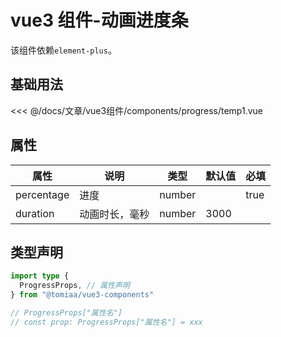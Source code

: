 <script setup lang="ts">
import temp1 from "./components/progress/temp1.vue"
</script>

# vue3 组件-动画进度条

该组件依赖`element-plus`。

## 基础用法
<ClientOnly>
<temp1 class="mt-1"/>
</ClientOnly>

<<< @/docs/文章/vue3组件/components/progress/temp1.vue

## 属性

| 属性       | 说明           | 类型   | 默认值 | 必填 |
| ---------- | -------------- | ------ | ------ | ---- |
| percentage | 进度           | number |        | true |
| duration   | 动画时长，毫秒 | number | 3000   |      |

## 类型声明

```ts
import type {
  ProgressProps, // 属性声明
} from "@tomiaa/vue3-components"

// ProgressProps["属性名"]
// const prop: ProgressProps["属性名"] = xxx
```

